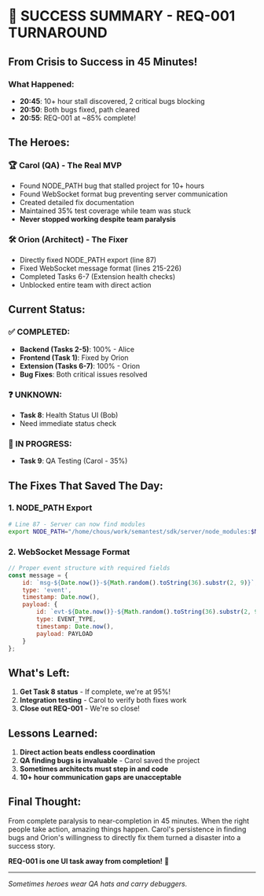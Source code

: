 # 🎉 SUCCESS SUMMARY - REQ-001 TURNAROUND

## From Crisis to Success in 45 Minutes!

### What Happened:
- **20:45**: 10+ hour stall discovered, 2 critical bugs blocking
- **20:50**: Both bugs fixed, path cleared
- **20:55**: REQ-001 at ~85% complete!

## The Heroes:

### 🏆 Carol (QA) - The Real MVP
- Found NODE_PATH bug that stalled project for 10+ hours
- Found WebSocket format bug preventing server communication
- Created detailed fix documentation
- Maintained 35% test coverage while team was stuck
- **Never stopped working despite team paralysis**

### 🛠️ Orion (Architect) - The Fixer
- Directly fixed NODE_PATH export (line 87)
- Fixed WebSocket message format (lines 215-226)  
- Completed Tasks 6-7 (Extension health checks)
- Unblocked entire team with direct action

## Current Status:

### ✅ COMPLETED:
- **Backend (Tasks 2-5)**: 100% - Alice
- **Frontend (Task 1)**: Fixed by Orion
- **Extension (Tasks 6-7)**: 100% - Orion
- **Bug Fixes**: Both critical issues resolved

### ❓ UNKNOWN:
- **Task 8**: Health Status UI (Bob)
- Need immediate status check

### 🔄 IN PROGRESS:
- **Task 9**: QA Testing (Carol - 35%)

## The Fixes That Saved The Day:

### 1. NODE_PATH Export
```bash
# Line 87 - Server can now find modules
export NODE_PATH="/home/chous/work/semantest/sdk/server/node_modules:$NODE_PATH"
```

### 2. WebSocket Message Format
```javascript
// Proper event structure with required fields
const message = {
    id: `msg-${Date.now()}-${Math.random().toString(36).substr(2, 9)}`,
    type: 'event',
    timestamp: Date.now(),
    payload: {
        id: `evt-${Date.now()}-${Math.random().toString(36).substr(2, 9)}`,
        type: EVENT_TYPE,
        timestamp: Date.now(),
        payload: PAYLOAD
    }
};
```

## What's Left:

1. **Get Task 8 status** - If complete, we're at 95%!
2. **Integration testing** - Carol to verify both fixes work
3. **Close out REQ-001** - We're so close!

## Lessons Learned:

1. **Direct action beats endless coordination**
2. **QA finding bugs is invaluable** - Carol saved the project
3. **Sometimes architects must step in and code**
4. **10+ hour communication gaps are unacceptable**

## Final Thought:

From complete paralysis to near-completion in 45 minutes. When the right people take action, amazing things happen. Carol's persistence in finding bugs and Orion's willingness to directly fix them turned a disaster into a success story.

**REQ-001 is one UI task away from completion!** 🚀

---
*Sometimes heroes wear QA hats and carry debuggers.*